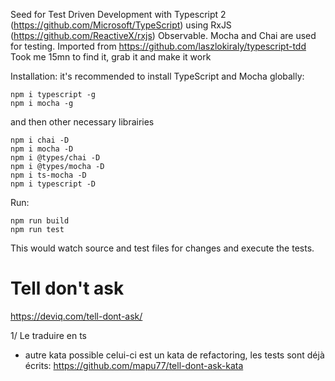 Seed for Test Driven Development with Typescript 2 (https://github.com/Microsoft/TypeScript) using RxJS (https://github.com/ReactiveX/rxjs) Observable.
Mocha and Chai are used for testing.
Imported from https://github.com/laszlokiraly/typescript-tdd
Took me 15mn to find it, grab it and make it work

Installation:
it's recommended to install TypeScript and Mocha globally:
```
npm i typescript -g
npm i mocha -g
```
and then other necessary librairies
```
npm i chai -D
npm i mocha -D
npm i @types/chai -D
npm i @types/mocha -D
npm i ts-mocha -D
npm i typescript -D
```

Run:
```
npm run build
npm run test
```

This would watch source and test files for changes and execute the tests.

# Tell don't ask

https://deviq.com/tell-dont-ask/

1/ Le traduire en ts 


- autre kata possible 
celui-ci est un kata de refactoring, les tests sont déjà écrits:
https://github.com/mapu77/tell-dont-ask-kata

